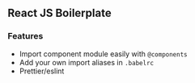 ## React JS Boilerplate

### Features

- Import component module easily with `@components`
- Add your own import aliases in `.babelrc`
- Prettier/eslint
